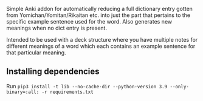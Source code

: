 Simple Anki addon for automatically reducing a full dictionary entry gotten from Yomichan/Yomitan/Rikaitan etc. into just the part that pertains to the specific example sentence used for the word. Also generates new meanings when no dict entry is present.

Intended to be used with a deck structure where you have multiple notes for different meanings of a
word which each contains an example sentence for that particular meaning.

## Installing dependencies

Run `pip3 install -t lib --no-cache-dir --python-version 3.9 --only-binary=:all: -r requirements.txt`

